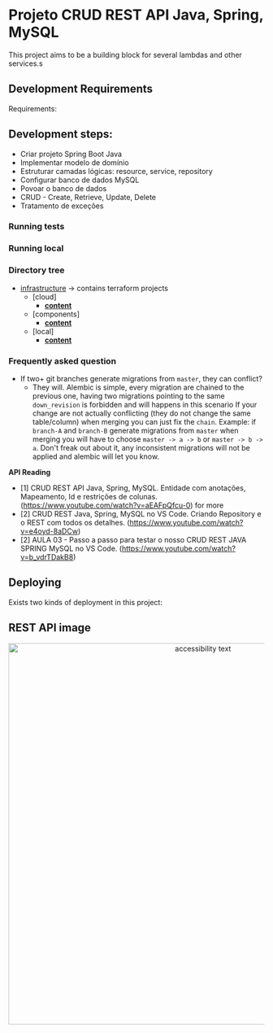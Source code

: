 # Projeto CRUD REST API Java, Spring, MySQL
This project aims to be a building block for several lambdas and other services.s

## Development Requirements

Requirements:



## Development steps:

- Criar projeto Spring Boot Java
- Implementar modelo de domínio
- Estruturar camadas lógicas: resource, service, repository
- Configurar banco de dados MySQL
- Povoar o banco de dados
- CRUD - Create, Retrieve, Update, Delete
- Tratamento de exceções 

### Running tests



### Running local



### Directory tree

* [infrastructure](./infrastructure) -> contains terraform projects
    * [cloud]
        * [**content**](./infrastructure/cloud)
    * [components]
        * [**content**](./infrastructure/components)
    * [local]
        * [**content**](./infrastructure/local)


### Frequently asked question

- If two+ git branches generate migrations from `master`, they can conflict?
    - They will. Alembic is simple, every migration are chained to the previous one,
      having two migrations pointing to the same `down_revision` is forbidden and will happens in this scenario
      If your change are not actually conflicting (they do not change the same table/column) when merging you can just fix the `chain`.
      Example: if `branch-A` and `branch-B` generate migrations from `master`
      when merging you will have to choose `master -> a -> b` or `master -> b -> a`.
      Don't freak out about it, any inconsistent migrations will not be applied and alembic will let you know.

**API Reading**
- [1] CRUD REST API Java, Spring, MySQL. Entidade com anotações, Mapeamento, Id e restrições de colunas.  (https://www.youtube.com/watch?v=aEAFpQfcu-0) for more
- [2] CRUD REST Java, Spring, MySQL no VS Code. Criando Repository e o REST com todos os detalhes. (https://www.youtube.com/watch?v=e4oyd-8aDCw)
- [2] AULA 03 - Passo a passo para testar o nosso CRUD REST JAVA SPRING MySQL no VS Code. (https://www.youtube.com/watch?v=b_vdrTDakB8)

## Deploying

Exists two kinds of deployment in this project:

## REST API image

<p align="center">
<img src="https://user-images.githubusercontent.com/69055449/174313031-83cd2453-1c65-475d-8dd1-d9081d8c5c3a.jpeg" width="750 /px" alt="accessibility text" />
</p>








